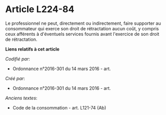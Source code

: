 # Article L224-84

Le professionnel ne peut, directement ou indirectement, faire supporter au consommateur qui exerce son droit de rétractation
aucun coût, y compris ceux afférents à d'éventuels services fournis avant l'exercice de son droit de rétractation.

**Liens relatifs à cet article**

_Codifié par_:

  - Ordonnance n°2016-301 du 14 mars 2016 - art.

_Créé par_:

  - Ordonnance n°2016-301 du 14 mars 2016 - art.

_Anciens textes_:

  - Code de la consommation - art. L121-74 (Ab)
